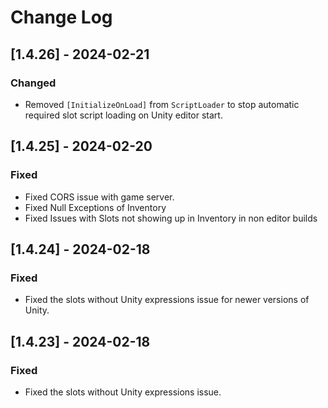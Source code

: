 # Change Log

## [1.4.26] - 2024-02-21
### Changed
- Removed `[InitializeOnLoad]` from `ScriptLoader` to stop automatic required slot script loading on Unity editor start.

## [1.4.25] - 2024-02-20
### Fixed
- Fixed CORS issue with game server.
- Fixed Null Exceptions of Inventory
- Fixed Issues with Slots not showing up in Inventory in non editor builds

## [1.4.24] - 2024-02-18
### Fixed
- Fixed the slots without Unity expressions issue for newer versions of Unity.

## [1.4.23] - 2024-02-18
### Fixed
- Fixed the slots without Unity expressions issue.
